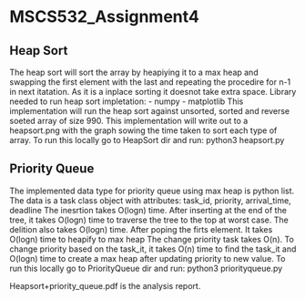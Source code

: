 # MSCS532_Assignment4

## Heap Sort
The heap sort will sort the array by heapiying it to a max heap and swapping the first element with the last and repeating the procedire for n-1 in next itatation. As it is a inplace sorting it doesnot take extra space.
Library needed to run heap sort impletation:
    - numpy
    - matplotlib
This implementation will run the heap sort against unsorted, sorted and reverse soeted array of size 990.
This implementation will write out to a heapsort.png with the graph sowing the time taken to sort each type of array.
To run this locally go to HeapSort dir and run:
    python3 heapsort.py

## Priority Queue
The implemented data type for priority queue using max heap is python list.
The data is a task class object with attributes: task_id, priority, arrival_time, deadline
The inesrtion takes O(logn) time. After inserting at the end of the tree, it takes O(logn) time to traverse the tree to the top at worst case.
The delition also takes O(logn) time. After poping the firts element. It takes O(logn) time to heapify to max heap
The change priority task takes O(n). To change priority based on the task_it, it takes O(n) time to find the task_it and O(logn) time to create a max heap after updating priority to new value.
To run this locally go to PriorityQueue dir and run:
    python3 priorityqueue.py

Heapsort+priority_queue.pdf is the analysis report.
